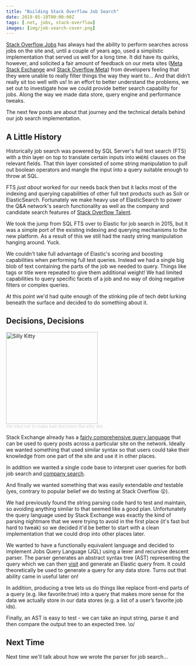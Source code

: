 ```yaml
---
title: "Building Stack Overflow Job Search"
date: 2019-05-10T00:00:00Z
tags: [.net, jobs, stack-overflow]
images: [img/job-search-cover.png]
---
```

[Stack Overflow Jobs](https://stackoverflow.com/jobs) has always had the ability to perform searches across jobs on the site and, until a couple of years ago, used a simplistic implementation that served us well for a long time. It did have its quirks, however, and solicited a fair amount of feedback on our meta sites ([Meta Stack Exchange](https://meta.stackexchange.com/) and [Stack Overflow Meta](https://meta.stackoverflow.com/))
from developers feeling that they were unable to really filter things the way they want to... And that didn’t really sit too well with us! In an effort to better understand the problems, we set out to investigate how we could provide better search capability for jobs. Along the way we made data store, query engine and performance tweaks.

The next few posts are about that journey and the technical details behind our job search implementation.

## A Little History

Historically job search was powered by SQL Server's full text search (FTS) with a thin layer on top to translate certain inputs into `WHERE` clauses on the relevant fields. That thin layer consisted of some string manipulation to pull out boolean operators and mangle the input into a query suitable enough to throw at SQL.

FTS *just about* worked for our needs back then but it lacks most of the indexing and querying capabilities of other full text products such as Solr or ElasticSearch. Fortunately we make heavy use of ElasticSearch to power the Q&A network's search functionality as well as the company and candidate search features of [Stack Overflow Talent](https://www.stackoverflowbusiness.com/talent).

We took the jump from SQL FTS over to Elastic for job search in 2015, but it was a simple port of the existing indexing and querying mechanisms to the new platform. As a result of this we still had the nasty string manipulation hanging around. Yuck.

We couldn't take full advantage of Elastic's scoring and boosting capabilities when performing full text queries. Instead we had a single big blob of text containing the parts of the job we needed to query. Things like tags or title were repeated to give them additional weight! We had limited capabilities to query specific facets of a job and no way of doing negative filters or complex queries.

At this point we'd had quite enough of the stinking pile of tech debt lurking beneath the surface and decided to do something about it.

## Decisions, Decisions

<img src="/img/job-search-1.jpg" width=250 alt="Silly Kitty"><br/>
<sub style="color:lightgray">We tried not to make bad decisions like kitty did...</sub>

Stack Exchange already has a [fairly comprehensive query language](https://stackoverflow.com/help/searching) that can be used to query posts across a particular site on the network. Ideally we wanted something that used similar syntax so that users could take their knowledge from one part of the site and use it in other places.

In addition we wanted a single code base to interpret user queries for both job search and [company search](https://stackoverflow.com/jobs/companies/).

And finally we wanted something that was easily extendable *and* testable (yes, contrary to popular belief we do testing at Stack Overflow 😮).

We had previously found the string parsing code hard to test and maintain, so avoiding anything similar to that seemed like a good plan. Unfortunately the query language used by Stack Exchange was exactly the kind of parsing nightmare that we were trying to avoid in the first place (it's fast but hard to tweak) so we decided it'd be better to start with a clean implementation that we could drop into other places later.

We wanted to have a functionally equivalent language and decided to implement Jobs Query Language (JQL) using a lexer and recursive descent parser. The parser generates an abstract syntax tree (AST) representing the query which we can then [visit](https://www.dofactory.com/net/visitor-design-pattern) and generate an Elastic query from. It could theoretically be used to generate a query for any data store. Turns out that ability came in useful later on! 

In addition, producing a tree lets us do things like replace front-end parts of a query (e.g. like favorite:true) into a query that makes more sense for the data we actually store in our data stores (e.g. a list of a user’s favorite job ids).

Finally, an AST is easy to test - we can take an input string, parse it and then compare the output tree to an expected tree. \o/

## Next Time

Next time we'll talk about how we wrote the parser for job search...